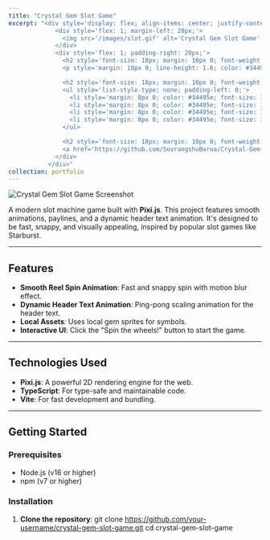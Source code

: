 ```yaml
---
title: "Crystal Gem Slot Game"
excerpt: "<div style='display: flex; align-items: center; justify-content: space-between; font-size: 14px; background: linear-gradient(135deg, #f5f7fa, #c3cfe2); padding: 20px; border-radius: 12px; box-shadow: 0 8px 16px rgba(0, 0, 0, 0.2);'>
             <div style='flex: 1; margin-left: 20px;'>
               <img src='/images/slot.gif' alt='Crystal Gem Slot Game' style='max-width: 75%; border-radius: 12px; box-shadow: 0 8px 16px rgba(0, 0, 0, 0.2); transition: transform 0.3s ease;'>
             </div>
             <div style='flex: 1; padding-right: 20px;'>
               <h2 style='font-size: 18px; margin: 10px 0; font-weight: bold; color: #2c3e50; text-transform: uppercase; letter-spacing: 1px;'>Description</h2>
               <p style='margin: 10px 0; line-height: 1.6; color: #34495e; font-size: 14px;'>Crystal Gem Slot Game is a modern slot machine game built with Pixi.js. It features smooth reel spin animations, dynamic paylines, and a visually appealing design inspired by popular slot games like Starburst. Spin the reels, visualize paylines, and enjoy the thrill of winning!</p>

               <h2 style='font-size: 18px; margin: 10px 0; font-weight: bold; color: #2c3e50; text-transform: uppercase; letter-spacing: 1px;'>Technologies Used</h2>
               <ul style='list-style-type: none; padding-left: 0;'>
                 <li style='margin: 8px 0; color: #34495e; font-size: 14px;'><span style='color: #863ce7; font-weight: bold; margin-right: 8px;'>•</span> <b>Pixi.js</b>: For smooth 2D rendering and animations.</li>
                 <li style='margin: 8px 0; color: #34495e; font-size: 14px;'><span style='color: #863ce7; font-weight: bold; margin-right: 8px;'>•</span> <b>TypeScript</b>: For type-safe and maintainable code.</li>
                 <li style='margin: 8px 0; color: #34495e; font-size: 14px;'><span style='color: #863ce7; font-weight: bold; margin-right: 8px;'>•</span> <b>Vite</b>: For fast development and bundling.</li>
                 <li style='margin: 8px 0; color: #34495e; font-size: 14px;'><span style='color: #863ce7; font-weight: bold; margin-right: 8px;'>•</span> <b>Local Assets</b>: Uses local gem sprites for symbols.</li>
               </ul>

               <h2 style='font-size: 18px; margin: 10px 0; font-weight: bold; color: #2c3e50; text-transform: uppercase; letter-spacing: 1px;'>GitHub Link</h2>
               <a href='https://github.com/SuvrangshuBarua/Crystal-Gem-Slot-Game' style='text-decoration: none; color: #3498db; font-weight: bold; font-size: 14px; padding: 8px 16px; background: #ecf0f1; border-radius: 6px; display: inline-block; transition: background 0.3s ease;'>View on GitHub</a>
             </div>   
           </div>"
collection: portfolio
---
```


![Crystal Gem Slot Game Screenshot](/images/slot.gif) <!-- Add a screenshot if available -->

A modern slot machine game built with **Pixi.js**. This project features smooth animations, paylines, and a dynamic header text animation. It's designed to be fast, snappy, and visually appealing, inspired by popular slot games like Starburst.

---

## Features

- **Smooth Reel Spin Animation**: Fast and snappy spin with motion blur effect.
- **Dynamic Header Text Animation**: Ping-pong scaling animation for the header text.
- **Local Assets**: Uses local gem sprites for symbols.
- **Interactive UI**: Click the "Spin the wheels!" button to start the game.

---

## Technologies Used

- **Pixi.js**: A powerful 2D rendering engine for the web.
- **TypeScript**: For type-safe and maintainable code.
- **Vite**: For fast development and bundling.

---

## Getting Started

### Prerequisites

- Node.js (v16 or higher)
- npm (v7 or higher)

### Installation

1. **Clone the repository**:
   git clone https://github.com/your-username/crystal-gem-slot-game.git
   cd crystal-gem-slot-game

